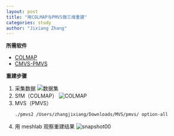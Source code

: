 ```yaml
---
layout: post
title: "用COLMAP与PMVS做三维重建"
categories: study
author: "Jixiang Zhang"
---
```


**所需软件**

- [COLMAP](https://github.com/colmap/colmap)
- [CMVS-PMVS](https://github.com/pmoulon/CMVS-PMVS)

**重建步骤**

1. 采集数据
   ![数据集](https://tva3.sinaimg.cn/large/d494c514ly1gamnn5fdnrj215i0umx6q.jpg)
2. SfM（COLMAP）
   ![COLMAP](https://tvax1.sinaimg.cn/large/d494c514ly1gan75lq9adj21r414s7gg.jpg)
3. MVS（PMVS）
   ```bash
   ./pmvs2 /Users/zhangjixiang/Downloads/MVS/pmvs/ option-all
   ```
4. 用 meshlab 观察重建结果
   ![snapshot00](https://tvax4.sinaimg.cn/large/d494c514ly1gamnople40j21we11443x.jpg)